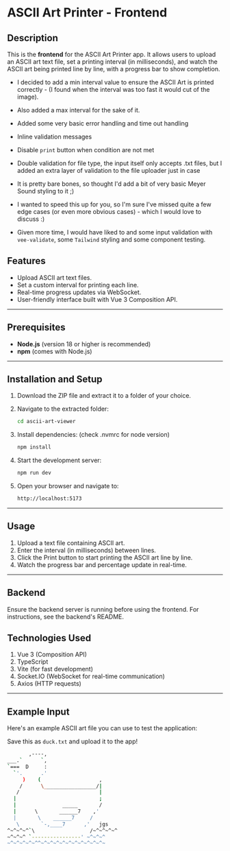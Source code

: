 # ASCII Art Printer - Frontend

## Description

This is the **frontend** for the ASCII Art Printer app. It allows users to upload an ASCII art text file, set a printing interval (in milliseconds), and watch the ASCII art being printed line by line, with a progress bar to show completion.

- I decided to add a min interval value to ensure the ASCII Art is printed correctly - (I found when the interval was too fast it would cut of the image).
- Also added a max interval for the sake of it.
- Added some very basic error handling and time out handling
- Inline validation messages
- Disable `print` button when condition are not met
- Double validation for file type, the input itself only accepts .txt files, but I added an extra layer of validation to the file uploader just in case

- It is pretty bare bones, so thought I'd add a bit of very basic Meyer Sound styling to it ;)
- I wanted to speed this up for you, so I'm sure I've missed quite a few edge cases (or even more obvious cases) - which I would love to discuss :)
- Given more time, I would have liked to and some input validation with `vee-validate`, some `Tailwind` styling and some component testing.

## Features

- Upload ASCII art text files.
- Set a custom interval for printing each line.
- Real-time progress updates via WebSocket.
- User-friendly interface built with Vue 3 Composition API.

---

## Prerequisites

- **Node.js** (version 18 or higher is recommended)
- **npm** (comes with Node.js)

---

## Installation and Setup

1. Download the ZIP file and extract it to a folder of your choice.
2. Navigate to the extracted folder:
   ```bash
   cd ascii-art-viewer
   ```
3. Install dependencies: (check .nvmrc for node version)

   ```bash
   npm install
   ```
4. Start the development server:
   ```bash
   npm run dev
   ```
5. Open your browser and navigate to:
   ```bash
   http://localhost:5173
   ```

---

## Usage

1. Upload a text file containing ASCII art.
2. Enter the interval (in milliseconds) between lines.
3. Click the Print button to start printing the ASCII art line by line.
4. Watch the progress bar and percentage update in real-time.

---

## Backend

Ensure the backend server is running before using the frontend. For instructions, see the backend's README.

## Technologies Used

1. Vue 3 (Composition API)
2. TypeScript
3. Vite (for fast development)
4. Socket.IO (WebSocket for real-time communication)
5. Axios (HTTP requests)

---

## Example Input

Here's an example ASCII art file you can use to test the application:

Save this as `duck.txt` and upload it to the app!

```bash
       ,----,
___.`      `,
`===  D     :
  `'.      .'
     )    (                   ,
    /      \_________________/|
   /                          |
  |                           ;
  |               _____       /
  |      \       ______7    ,'
  |       \    ______7     /
   \       `-,____7      ,'   jgs
^~^~^~^`\                  /~^~^~^~^
~^~^~^ `----------------' ~^~^~^
~^~^~^~^~^^~^~^~^~^~^~^~^~^~^~^~


```
